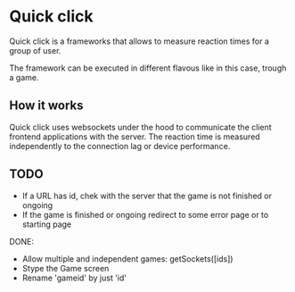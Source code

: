 # Quick click

Quick click is a frameworks that allows to measure reaction times for a group of user.

The framework can be executed in different flavous like in this case, trough a game.

## How it works

Quick click uses websockets under the hood to communicate the client frontend applications with the server.
The reaction time is measured independently to the connection lag or device performance.

## TODO

- If a URL has id, chek with the server that the game is not finished or ongoing
- If the game is finished or ongoing redirect to some error page or to starting page

DONE:
- Allow multiple and independent games: getSockets([ids])
- Stype the Game screen
- Rename 'gameid' by just 'id'

